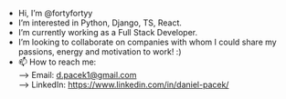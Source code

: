 - Hi, I’m @fortyfortyy
- I’m interested in Python, Django, TS, React.
- I’m currently working as a Full Stack Developer.
- I’m looking to collaborate on companies with whom I could share my passions, energy and motivation to work! :)
- 📫 How to reach me: <br>
--> Email:    d.pacek1@gmail.com <br>
--> LinkedIn: https://www.linkedin.com/in/daniel-pacek/ <br>

